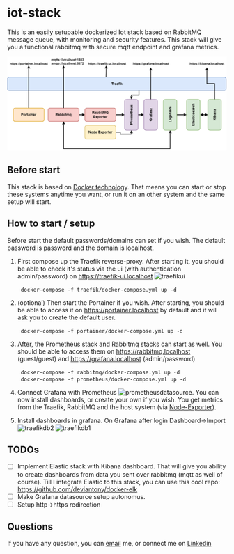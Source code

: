 # iot-stack
This is an easily setupable dockerized Iot stack based on RabbitMQ message queue, with monitoring and security features.
This stack will give you a functional rabbitmq with secure mqtt endpoint and grafana metrics.

![Architecture diagram](architecture.png)

## Before start
This stack is based on [Docker technology](https://docs.docker.com/). That means you can start or stop these systems anytime you want, or run it on an other system and the same setup will start.

## How to start / setup
Before start the default passwords/domains can set if you wish.
The default password is password and the domain is localhost.
1. First compose up the Traefik reverse-proxy. After starting it, you should be able to check it's status via the ui (with authentication admin/password) on https://traefik-ui.localhost ![traefikui](traefikui.PNG)

        docker-compose -f traefik/docker-compose.yml up -d

2. (optional) Then start the Portainer if you wish. After starting, you should be able to access it on https://portainer.localhost by default and it will ask you to create the default user.

        docker-compose -f portainer/docker-compose.yml up -d
        
3. After, the Prometheus stack and Rabbitmq stacks can start as well. You should be able to access them on https://rabbitmq.localhost (guest/guest) and https://grafana.localhost (admin/password)

        docker-compose -f rabbitmq/docker-compose.yml up -d
        docker-compose -f prometheus/docker-compose.yml up -d
        
4. Connect Grafana with Prometheus ![prometheusdatasource](prometheusdatasource.PNG). You can now install dashboards, or create your own if you wish. You get metrics from the Traefik, RabbitMQ and the host system (via [Node-Exporter](https://hub.docker.com/r/prom/node-exporter)).

5. Install dashboards in grafana. On Grafana after login Dashboard->Import ![traefikdb2](traefikdb2.PNG)
![traefikdb1](traefikdb1.PNG)

## TODOs
- [ ] Implement Elastic stack with Kibana dashboard. That will give you ability to create dashboards from data you sent over rabbitmq (mqtt as well of course). Till I integrate Elastic to this stack, you can use this cool repo: https://github.com/deviantony/docker-elk
- [ ] Make Grafana datasource setup autonomus.
- [ ] Setup http->https redirection

## Questions
If you have any question, you can [email](mallar.david@gmail.com) me, or connect me on [Linkedin](https://www.linkedin.com/in/david-j-mallar)